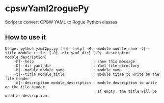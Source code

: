# cpswYaml2roguePy
Script to convert CPSW YAML to Rogue Python classes

## How to use it
```{r, engine='bash', usage}
Usage: python yaml2py.py [-h|--help] -M|--module module_name -t|--title module_title  [-D|--dir yaml_dir] [-D|--description module_description]
    -h|--help                           : show this message
    -D|--dir yaml_dir                   : Yaml file directory
    -M|--module module_name             : module name
    -t|--title module_title             : module title to write on the file header
    -d|--description module_description : module description to write on the file header.
                                          If empty, the title will be used as description.
```